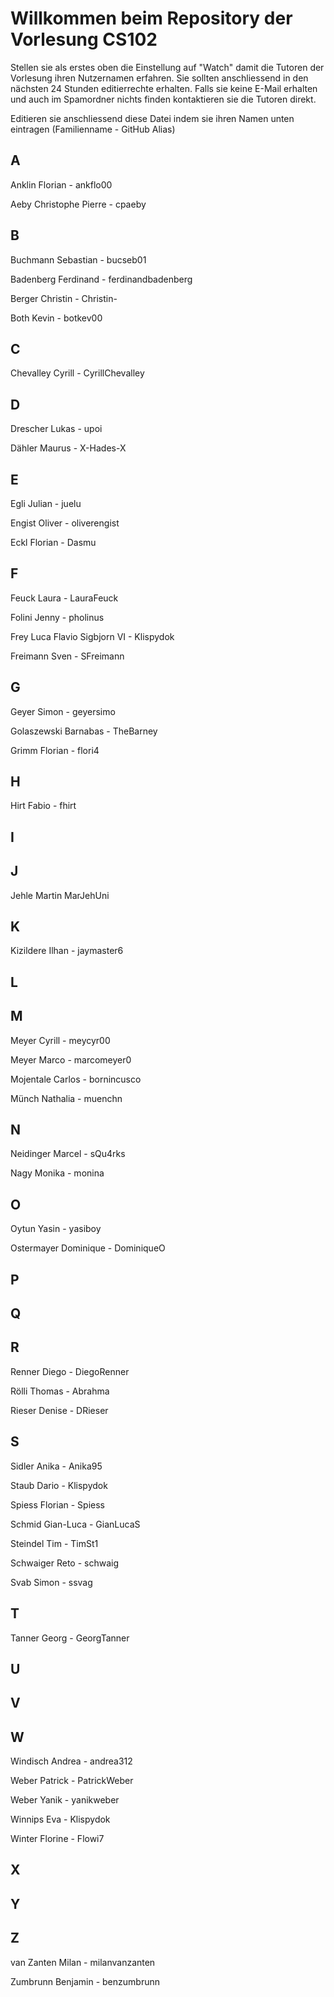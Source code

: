 # Willkommen beim Repository der Vorlesung CS102

Stellen sie als erstes oben die Einstellung auf "Watch" damit die Tutoren der Vorlesung ihren Nutzernamen erfahren. Sie sollten anschliessend in den nächsten 24 Stunden editierrechte erhalten. Falls sie keine E-Mail erhalten und auch im Spamordner nichts finden kontaktieren sie die Tutoren direkt.

Editieren sie anschliessend diese Datei indem sie ihren Namen unten eintragen (Familienname - GitHub Alias)

## A

Anklin Florian - ankflo00

Aeby Christophe Pierre - cpaeby

## B

Buchmann Sebastian - bucseb01

Badenberg Ferdinand - ferdinandbadenberg

Berger Christin - Christin-

Both Kevin - botkev00

## C

Chevalley Cyrill - CyrillChevalley

## D

Drescher Lukas - upoi

Dähler Maurus - X-Hades-X

## E

Egli Julian - juelu

Engist Oliver - oliverengist

Eckl Florian - Dasmu

## F
Feuck Laura - LauraFeuck

Folini Jenny - pholinus

Frey Luca Flavio Sigbjorn VI - Klispydok

Freimann Sven - SFreimann

## G

Geyer Simon - geyersimo

Golaszewski Barnabas - TheBarney

Grimm Florian - flori4

## H

Hirt Fabio - fhirt

## I

## J
Jehle Martin MarJehUni
## K

Kizildere Ilhan - jaymaster6

## L

## M

Meyer Cyrill - meycyr00

Meyer Marco - marcomeyer0

Mojentale Carlos - bornincusco

Münch Nathalia - muenchn
## N
Neidinger Marcel - sQu4rks
 
Nagy Monika - monina
 
## O

Oytun Yasin - yasiboy

Ostermayer Dominique - DominiqueO

## P

## Q

## R
Renner Diego - DiegoRenner

Rölli Thomas - Abrahma

Rieser Denise - DRieser
## S
Sidler Anika - Anika95

Staub Dario - Klispydok

Spiess Florian - Spiess

Schmid Gian-Luca - GianLucaS

Steindel Tim - TimSt1

Schwaiger Reto - schwaig

Svab Simon - ssvag
## T
Tanner Georg - GeorgTanner

## U

## V

## W
Windisch Andrea - andrea312

Weber Patrick - PatrickWeber

Weber Yanik - yanikweber

Winnips Eva - Klispydok

Winter Florine - Flowi7

## X

## Y

## Z
van Zanten Milan - milanvanzanten

Zumbrunn Benjamin - benzumbrunn
